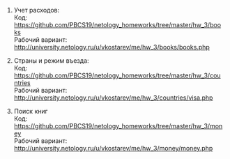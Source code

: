 1. Учет расходов:
<br>Код: https://github.com/PBCS19/netology_homeworks/tree/master/hw_3/books
<br>Рабочий вариант: http://university.netology.ru/u/vkostarev/me/hw_3/books/books.php

2. Страны и режим въезда:
<br>Код: https://github.com/PBCS19/netology_homeworks/tree/master/hw_3/countries
<br>Рабочий вариант: http://university.netology.ru/u/vkostarev/me/hw_3/countries/visa.php

3. Поиск книг
<br>Код: https://github.com/PBCS19/netology_homeworks/tree/master/hw_3/money
<br>Рабочий вариант: http://university.netology.ru/u/vkostarev/me/hw_3/money/money.php